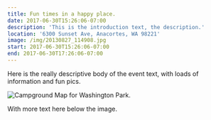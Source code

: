 ```yaml
---
title: Fun times in a happy place.
date: 2017-06-30T15:26:06-07:00
description: 'This is the introduction text, the description.'
location: '6300 Sunset Ave, Anacortes, WA 98221'
image: /img/20130827_114908.jpg
start: 2017-06-30T15:26:06-07:00
end: 2017-06-30T17:26:06-07:00
---
```

Here is the really descriptive body of the event text, with loads of information and fun pics.

![Campground Map for Washington Park.](/img/2017-06-28_15-30-00.png)

With more text here below the image.

